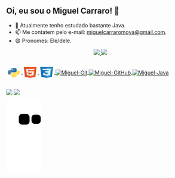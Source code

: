 ## Oi, eu sou o Miguel Carraro! 👋

- 🌱 Atualmente tenho estudado bastante Java.
- 📫 Me contatem pelo e-mail: miguelcarraromoya@gmail.com.
- 😄 Pronomes: Ele/dele.

<div align="center">
  <a href="https://github.com/miguelcarraro">
  <img height="150em" src="https://github-readme-stats.vercel.app/api?username=miguelcarraro&show_icons=true&theme=dark&include_all_commits=true&count_private=true"/>
  <img height="150em" src="https://github-readme-stats.vercel.app/api/top-langs/?username=miguelcarraro&layout=compact&langs_count=7&theme=dark"/>    
</div>
  
  ##
  
   <img align="center" alt="Miguel-Python" height="30" width="40" src="https://raw.githubusercontent.com/devicons/devicon/master/icons/python/python-original.svg">
   <img align="center" alt="Miguel-HTML" height="30" width="40" src="https://raw.githubusercontent.com/devicons/devicon/master/icons/html5/html5-original.svg">
   <img align="center" alt="Miguel-CSS" height="30" width="40" src="https://raw.githubusercontent.com/devicons/devicon/master/icons/css3/css3-original.svg">
   <img align="center" alt="Miguel-Git" height="30" width="40" src="https://cdn.jsdelivr.net/gh/devicons/devicon@latest/icons/git/git-original.svg" />
   <img align="center" alt="Miguel-GitHub" height="30" width="40" src="https://cdn.jsdelivr.net/gh/devicons/devicon@latest/icons/github/github-original.svg" />
   <img align="center" alt="Miguel-Java" height="30" width="40" img src="https://cdn.jsdelivr.net/gh/devicons/devicon@latest/icons/java/java-original-wordmark.svg" />
          
      
                
      
  
  ##
  
  <div>
     <a href = "mailto:miguelcarraromoya@gmail.com"><img src="https://img.shields.io/badge/-Gmail-%23333?style=for-the-badge&logo=gmail&logoColor=red" target="_blank"></a>
      <a href="https://www.linkedin.com/in/miguel-carraro-moya-112a2b235/" target="_blank"><img src="https://img.shields.io/badge/-LinkedIn-%230077B5?style=for-the-badge&logo=linkedin&logoColor=white" target="_blank"></a> 

  </div>
  
  ![Snake animation](https://github.com/miguelcarraro/miguelcarraro/blob/output/github-contribution-grid-snake.svg)
